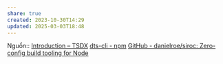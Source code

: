 ```yaml
---
share: true
created: 2023-10-30T14:29
updated: 2025-03-03T18:48
---
```

Nguồn:: [Introduction – TSDX](https://tsdx.io/)
[dts-cli - npm](https://www.npmjs.com/package/dts-cli)
[GitHub - danielroe/siroc: Zero-config build tooling for Node](https://github.com/danielroe/siroc)